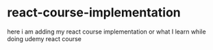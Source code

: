# react-course-implementation
here i am adding my react course implementation or what I learn while doing udemy react course
